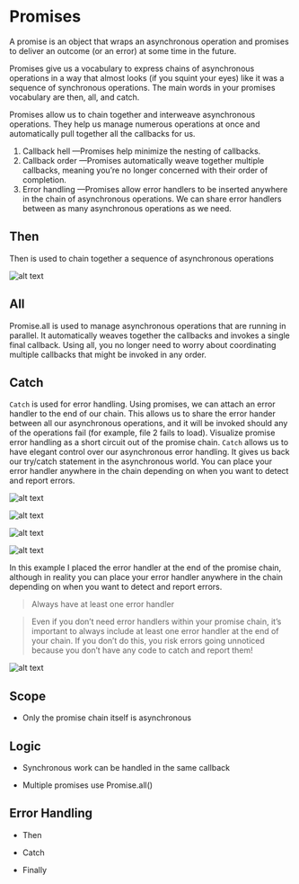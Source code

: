 # Promises

A promise is an object that wraps an asynchronous operation and promises to deliver an outcome (or an error) at some time in the future.

Promises give us a vocabulary to express chains of asynchronous operations in a way that almost looks (if you squint your eyes) like it was a sequence of synchronous operations. The main words in your promises vocabulary are then, all, and catch.

Promises allow us to chain together and interweave asynchronous operations. They help us manage numerous operations at once and automatically pull together all the callbacks for us.

1. Callback hell —Promises help minimize the nesting of callbacks.
2. Callback order —Promises automatically weave together multiple callbacks, meaning
you’re no longer concerned with their order of completion.
3. Error handling —Promises allow error handlers to be inserted anywhere in the
chain of asynchronous operations. We can share error handlers between as many
asynchronous operations as we need.

## Then

Then is used to chain together a sequence of asynchronous operations

![alt text](https://i.imgur.com/AQCuiAh.png "Executing sequential asynchronous operations with then")

## All

Promise.all is used to manage asynchronous operations that are running in parallel.
It automatically weaves together the callbacks and invokes a single final callback. Using all, you no longer need to worry about coordinating multiple callbacks that might be invoked in any order.
## Catch

`Catch` is used for error handling. Using promises, we can attach an error handler to the end of our chain. This allows us to share the error hander between all our asynchronous operations, and it will be invoked should any of the operations fail (for example, file 2 fails to load). Visualize promise error handling as a short circuit out of the promise chain. `Catch` allows us to have elegant control over our asynchronous error handling. It gives us back our try/catch statement in the asynchronous world. You can place your error handler anywhere in the chain depending on when you want to detect and report errors.

![alt text](https://i.imgur.com/Ci1FxP9.png "Visualizing a promise chain")

![alt text](https://i.imgur.com/QjcxeKM.png "Executing asynchronous operations in parallel with Promise.all")

![alt text](https://i.imgur.com/0Avv9Sq.png "A more complex example of promises illustrating how then and all can be used to weave complex chains of asynchronous logic.")

![alt text](https://i.imgur.com/lVQeGtx.png "Adding an error handler to a promise chain with catch")

In this example I placed the error handler at the end of the promise chain, although
in reality you can place your error handler anywhere in the chain depending on when
you want to detect and report errors.

> Always have at least one error handler 

> Even if you don’t need error handlers within your promise chain, it’s important to always include at least one error handler at the end of your chain. If you don’t do this, you risk errors going unnoticed because you don’t have any code to catch and report them!

![alt text](https://i.imgur.com/FUIDkWe.png "An error aborts the promise chain and invokes the error handler.")

## Scope

- Only the promise chain itself is asynchronous

## Logic

- Synchronous work can be handled in the same callback

- Multiple promises use Promise.all()

## Error Handling

- Then

- Catch

- Finally